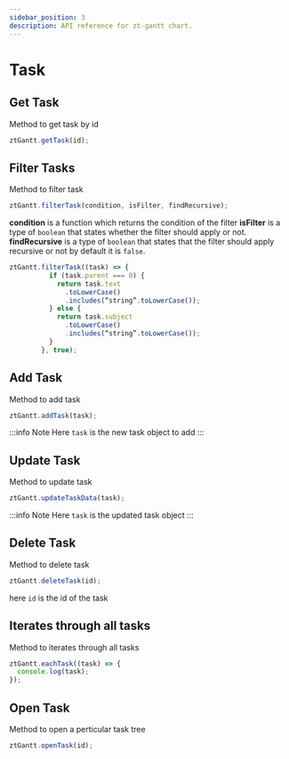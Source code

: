 ```yaml
---
sidebar_position: 3
description: API reference for zt-gantt chart.
---
```


# Task

## Get Task

Method to get task by id

```js title="getTask"
ztGantt.getTask(id);
```

## Filter Tasks

Method to filter task

```js title="filterTask"
ztGantt.filterTask(condition, isFilter, findRecursive);
```

**condition** is a function which returns the condition of the filter
**isFilter** is a type of `boolean` that states whether the filter should apply or not.
**findRecursive** is a type of `boolean` that states that the filter should apply recursive or not by default it is `false`.

```js title="filterTask example"
ztGantt.filterTask((task) => {
          if (task.parent === 0) {
            return task.text
              .toLowerCase()
              .includes(“string”.toLowerCase());
          } else {
            return task.subject
              .toLowerCase()
              .includes(“string”.toLowerCase());
          }
        }, true);
```

## Add Task

Method to add task

```js title="addTask"
ztGantt.addTask(task);
```

:::info Note
Here `task` is the new task object to add
:::

## Update Task

Method to update task

```js title="updateTaskData"
ztGantt.updateTaskData(task);
```

:::info Note
Here `task` is the updated task object
:::

## Delete Task

Method to delete task

```js title="deleteTask"
ztGantt.deleteTask(id);
```

here `id` is the id of the task

## Iterates through all tasks

Method to iterates through all tasks

```js title="eachTask"
ztGantt.eachTask((task) => {
  console.log(task);
});
```

## Open Task

Method to open a perticular task tree

```js title="openTask"
ztGantt.openTask(id);
```
